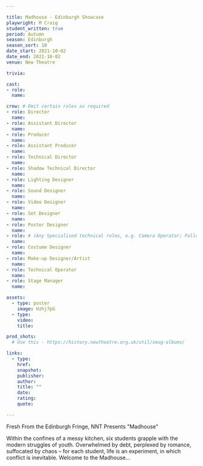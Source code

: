 ```yaml
---

title: Madhouse - Edinburgh Showcase
playwright: M Craig
student_written: true
period: Autumn
season: Edinburgh
season_sort: 10
date_start: 2021-10-02
date_end: 2021-10-02
venue: New Theatre

trivia:

cast:
- role:
  name:

crew: # Omit certain roles as required
- role: Director
  name:
- role: Assistant Director 
  name:
- role: Producer
  name:
- role: Assistant Producer
  name:
- role: Technical Director 
  name:
- role: Shadow Technical Director
  name:
- role: Lighting Designer 
  name:
- role: Sound Designer 
  name:
- role: Video Designer 
  name:
- role: Set Designer 
  name:
- role: Poster Designer 
  name:
- role: # (Any Specialised technical roles, e.g. Camera Operator; Followspot Operator etc.) 
  name:
- role: Costume Designer 
  name:
- role: Make-up Designer/Artist
  name:
- role: Technical Operator 
  name:
- role: Stage Manager 
  name:

assets:
  - type: poster
    image: Hzhj7pG
  - type:
    video:
    title:

prod_shots:
  # Use this - https://history.newtheatre.org.uk/util/smug-albums/

links:
  - type:
    href:
    snapshot:
    publisher:
    author:
    title: ""
    date:
    rating:
    quote:

---
```


Fresh From the Edinburgh Fringe, NNT Presents "Madhouse"

Within the confines of a messy kitchen, six students grapple with the modern struggles of youth. Overwhelmed by debt, perplexed by romance, suffocated by chaos – for each student, life is an experiment, in which conflict is inevitable. Welcome to the Madhouse...
